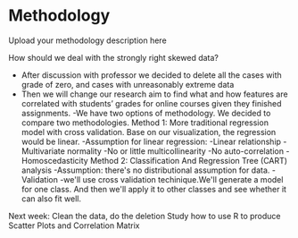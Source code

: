 # Methodology
Upload your methodology description here

How should we deal with the strongly right skewed data?
- After discussion with professor we decided to delete all the cases with grade of zero, and cases with unreasonably extreme data 
- Then we will change our research aim to find what and how features are correlated with students’ grades for online courses given they finished assignments.
     -We have two options of methodology. We decided to compare two methodologies.
          Method 1: More traditional regression model with cross validation. Base on our visualization, the regression would be linear. 
              -Assumption for linear regression:
                    -Linear relationship
                    -Multivariate normality
                    -No or little multicollinearity
                     -No auto-correlation
                     -Homoscedasticity
     Method 2:  Classification And Regression Tree (CART) analysis
         -Assumption: there's no distributional assumption for data.
-Validation
  -we'll use cross validation techinique.We'll generate a model for one class. And then we'll apply it to other classes and see whether it can also fit well. 

Next week:
 Clean the data, do the deletion 
 Study how to use R to produce Scatter Plots and Correlation Matrix

